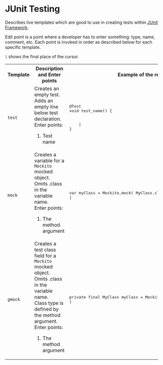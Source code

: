 # JUnit Testing
Describes live templates which are good to use in creating tests within [JUnit Framework](https://junit.org/junit5/).

Edit point is a point where a developer has to enter something: type, name, comment, etc. Each point is invoked in order as described below for each specific template.

`|` shows the final place of the cursor.

<table>
  <tr>
    <th>Template</th><th>Description and Enter points</th><th>Example of the result</th>
  </tr>
  <tr>
    <td><code>test</code></td>
    <td>Creates an empty test. Adds an empty line below test declaration.<br/>
      Enter points:<br/>
      <ol>
        <li>Test name</li>
      </ol>
    </td>
    <td>
      <pre lang='Java'>
@Test
void test_name() {
<br/>
    |
}</pre>
    </td>
  </tr>
  <tr>
    <td><code>mock</code></td>
    <td>Creates a variable for a <code>Mockito</code> mocked object.<br/>
        Omits .class in the variable name.<br/>
      Enter points:<br/>
      <ol>
        <li>The method argument</li>
      </ol>
    </td>
    <td>
    <pre lang='Java'>
var myClass = Mockito.mock( MyClass.class );
|</pre>
    </td>
  </tr>
  <tr>
    <td><code>gmock</code></td>
    <td>Creates a test class field for a <code>Mockito</code> mocked object.<br/>
      Omits .class in the variable name.<br/>
      Class type is defined by the method argument.<br/>
      Enter points:<br/>
      <ol>
        <li>The method argument</li>
      </ol>
    </td>
    <td>
    <pre lang='Java'>
private final MyClass myClass = Mockito.mock( MyClass.class );
|</pre>
    </td>
  </tr>
</table>
